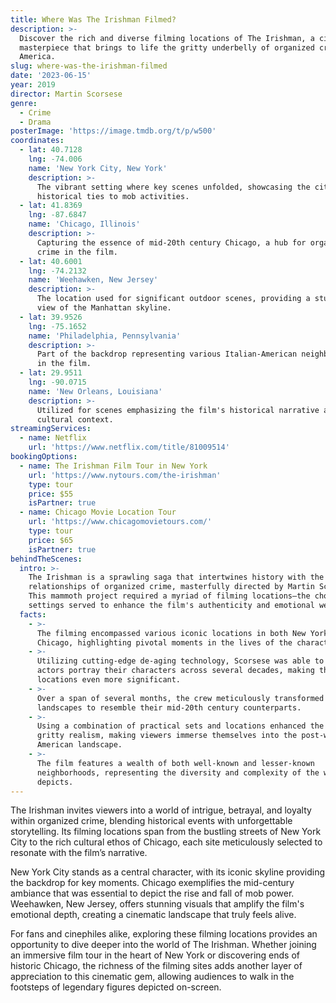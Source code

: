 ```yaml
---
title: Where Was The Irishman Filmed?
description: >-
  Discover the rich and diverse filming locations of The Irishman, a cinematic
  masterpiece that brings to life the gritty underbelly of organized crime in
  America.
slug: where-was-the-irishman-filmed
date: '2023-06-15'
year: 2019
director: Martin Scorsese
genre:
  - Crime
  - Drama
posterImage: 'https://image.tmdb.org/t/p/w500'
coordinates:
  - lat: 40.7128
    lng: -74.006
    name: 'New York City, New York'
    description: >-
      The vibrant setting where key scenes unfolded, showcasing the city's
      historical ties to mob activities.
  - lat: 41.8369
    lng: -87.6847
    name: 'Chicago, Illinois'
    description: >-
      Capturing the essence of mid-20th century Chicago, a hub for organized
      crime in the film.
  - lat: 40.6001
    lng: -74.2132
    name: 'Weehawken, New Jersey'
    description: >-
      The location used for significant outdoor scenes, providing a stunning
      view of the Manhattan skyline.
  - lat: 39.9526
    lng: -75.1652
    name: 'Philadelphia, Pennsylvania'
    description: >-
      Part of the backdrop representing various Italian-American neighborhoods
      in the film.
  - lat: 29.9511
    lng: -90.0715
    name: 'New Orleans, Louisiana'
    description: >-
      Utilized for scenes emphasizing the film's historical narrative and rich
      cultural context.
streamingServices:
  - name: Netflix
    url: 'https://www.netflix.com/title/81009514'
bookingOptions:
  - name: The Irishman Film Tour in New York
    url: 'https://www.nytours.com/the-irishman'
    type: tour
    price: $55
    isPartner: true
  - name: Chicago Movie Location Tour
    url: 'https://www.chicagomovietours.com/'
    type: tour
    price: $65
    isPartner: true
behindTheScenes:
  intro: >-
    The Irishman is a sprawling saga that intertwines history with the intricate
    relationships of organized crime, masterfully directed by Martin Scorsese.
    This mammoth project required a myriad of filming locations—the choice of
    settings served to enhance the film's authenticity and emotional weight.
  facts:
    - >-
      The filming encompassed various iconic locations in both New York and
      Chicago, highlighting pivotal moments in the lives of the characters.
    - >-
      Utilizing cutting-edge de-aging technology, Scorsese was able to have his
      actors portray their characters across several decades, making the
      locations even more significant.
    - >-
      Over a span of several months, the crew meticulously transformed urban
      landscapes to resemble their mid-20th century counterparts.
    - >-
      Using a combination of practical sets and locations enhanced the film's
      gritty realism, making viewers immerse themselves into the post-war
      American landscape.
    - >-
      The film features a wealth of both well-known and lesser-known
      neighborhoods, representing the diversity and complexity of the world it
      depicts.
---
```


<IrishmanGuide />

The Irishman invites viewers into a world of intrigue, betrayal, and loyalty within organized crime, blending historical events with unforgettable storytelling. Its filming locations span from the bustling streets of New York City to the rich cultural ethos of Chicago, each site meticulously selected to resonate with the film’s narrative.

New York City stands as a central character, with its iconic skyline providing the backdrop for key moments. Chicago exemplifies the mid-century ambiance that was essential to depict the rise and fall of mob power. Weehawken, New Jersey, offers stunning visuals that amplify the film's emotional depth, creating a cinematic landscape that truly feels alive.

For fans and cinephiles alike, exploring these filming locations provides an opportunity to dive deeper into the world of The Irishman. Whether joining an immersive film tour in the heart of New York or discovering ends of historic Chicago, the richness of the filming sites adds another layer of appreciation to this cinematic gem, allowing audiences to walk in the footsteps of legendary figures depicted on-screen.
